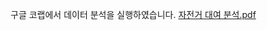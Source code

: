 
구글 코랩에서 데이터 분석을 실행하였습니다.
[자전거 대여 분석.pdf](https://github.com/user-attachments/files/16921602/default.pdf)


